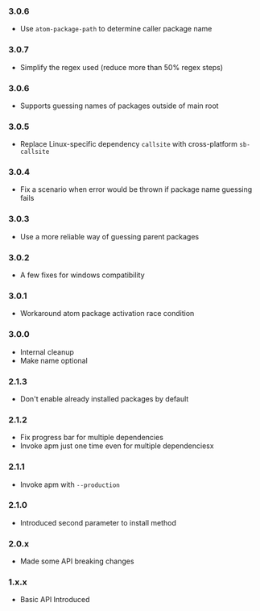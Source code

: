 ### 3.0.6

* Use `atom-package-path` to determine caller package name

### 3.0.7

* Simplify the regex used (reduce more than 50% regex steps)

### 3.0.6

* Supports guessing names of packages outside of main root

### 3.0.5

* Replace Linux-specific dependency `callsite` with cross-platform `sb-callsite`

### 3.0.4

* Fix a scenario when error would be thrown if package name guessing fails

### 3.0.3

* Use a more reliable way of guessing parent packages

### 3.0.2

* A few fixes for windows compatibility

### 3.0.1

* Workaround atom package activation race condition

### 3.0.0

* Internal cleanup
* Make name optional

### 2.1.3

* Don't enable already installed packages by default

### 2.1.2

* Fix progress bar for multiple dependencies
* Invoke apm just one time even for multiple dependenciesx

### 2.1.1

* Invoke apm with `--production`

### 2.1.0

* Introduced second parameter to install method

### 2.0.x

* Made some API breaking changes

### 1.x.x

* Basic API Introduced
